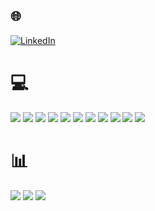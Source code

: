 ## 🌐
[![LinkedIn](https://img.shields.io/badge/LinkedIn-%230077B5.svg?logo=linkedin&logoColor=white)](https://linkedin.com/in/lucylimasantos) 

# 💻
![](https://img.shields.io/badge/css3-%231572B6.svg?style=for-the-badge&logo=css3&logoColor=white) ![](https://img.shields.io/badge/html5-%23E34F26.svg?style=for-the-badge&logo=html5&logoColor=white) ![](https://img.shields.io/badge/python-3670A0?style=for-the-badge&logo=python&logoColor=ffdd54) ![](https://img.shields.io/badge/typescript-%23007ACC.svg?style=for-the-badge&logo=typescript&logoColor=white) ![](https://img.shields.io/badge/javascript-%23323330.svg?style=for-the-badge&logo=javascript&logoColor=%23F7DF1E) ![](https://img.shields.io/badge/react-%2320232a.svg?style=for-the-badge&logo=react&logoColor=%2361DAFB) ![](https://img.shields.io/badge/node.js-6DA55F?style=for-the-badge&logo=node.js&logoColor=white) ![](https://img.shields.io/badge/bootstrap-%238511FA.svg?style=for-the-badge&logo=bootstrap&logoColor=white) ![](https://img.shields.io/badge/figma-%23F24E1E.svg?style=for-the-badge&logo=figma&logoColor=white) ![](https://img.shields.io/badge/adobe%20photoshop-%2331A8FF.svg?style=for-the-badge&logo=adobe%20photoshop&logoColor=white) ![](https://img.shields.io/badge/SASS-hotpink.svg?style=for-the-badge&logo=SASS&logoColor=white)
# 📊
![](https://github-readme-stats.vercel.app/api?username=lucylima&theme=radical&hide_border=true&include_all_commits=false&count_private=false)
![](https://github-readme-streak-stats.herokuapp.com/?user=lucylima&theme=radical&hide_border=true)
![](https://github-readme-stats.vercel.app/api/top-langs/?username=lucylima&theme=radical&hide_border=true&include_all_commits=false&count_private=false&layout=compact)
